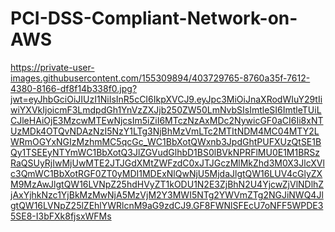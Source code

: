 # PCI-DSS-Compliant-Network-on-AWS
https://private-user-images.githubusercontent.com/155309894/403729765-8760a35f-7612-4380-8166-df8f14b338f0.jpg?jwt=eyJhbGciOiJIUzI1NiIsInR5cCI6IkpXVCJ9.eyJpc3MiOiJnaXRodWIuY29tIiwiYXVkIjoicmF3LmdpdGh1YnVzZXJjb250ZW50LmNvbSIsImtleSI6ImtleTUiLCJleHAiOjE3MzcwMTEwNjcsIm5iZiI6MTczNzAxMDc2NywicGF0aCI6Ii8xNTUzMDk4OTQvNDAzNzI5NzY1LTg3NjBhMzVmLTc2MTItNDM4MC04MTY2LWRmOGYxNGIzMzhmMC5qcGc_WC1BbXotQWxnb3JpdGhtPUFXUzQtSE1BQy1TSEEyNTYmWC1BbXotQ3JlZGVudGlhbD1BS0lBVkNPRFlMU0E1M1BRSzRaQSUyRjIwMjUwMTE2JTJGdXMtZWFzdC0xJTJGczMlMkZhd3M0X3JlcXVlc3QmWC1BbXotRGF0ZT0yMDI1MDExNlQwNjU5MjdaJlgtQW16LUV4cGlyZXM9MzAwJlgtQW16LVNpZ25hdHVyZT1kODU1N2E3ZjBhN2U4YjcwZjVlNDlhZjAxYjhkNzc1YjBkMzMwNjA5MzVjM2Y3MWI5NTg2YWVmZTg2NGJiNWQ4JlgtQW16LVNpZ25lZEhlYWRlcnM9aG9zdCJ9.GF8FWNlSFEcU7oNFF5WPDE35SE8-I3bFXk8fjsxWFMs
